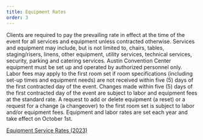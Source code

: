 ```yaml
---
title: Equipment Rates
order: 3
---
```


Clients are required to pay the prevailing rate in effect at the time of the event for all services and equipment unless contracted otherwise. Services and equipment may include, but is not limited to, chairs, tables, staging/risers, linens, other equipment, utility services, technical services, security, parking and catering services. Austin Convention Center equipment must be set up and operated by authorized personnel only. Labor fees may apply to the first room set if room specifications (including set-up times and equipment needs) are not received within five (5) days of the first contracted day of the event. Changes made within five (5) days of the first contracted day of the event are subject to labor and equipment fees at the standard rate. A request to add or delete equipment (a reset) or a request for a change (a changeover) to the first room set is subject to labor and/or equipment fees. Equipment and labor rates are set each year and take effect on October 1st.

[Equipment Service Rates (2023)](https://assets.austinconventioncenter.com/2023/ACC_Equipment_Services_FY2023.pdf)
